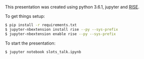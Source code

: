 This presentation was created using python 3.6.1, jupyter and 
[RISE](https://github.com/damianavila/RISE).

To get things setup:

```bash
$ pip install -r requirements.txt
$ jupyter-nbextension install rise --py --sys-prefix
$ jupyter-nbextension enable rise --py --sys-prefix
```

To start the presentation:

```bash
$ jupyter notebook slots_talk.ipynb
```
